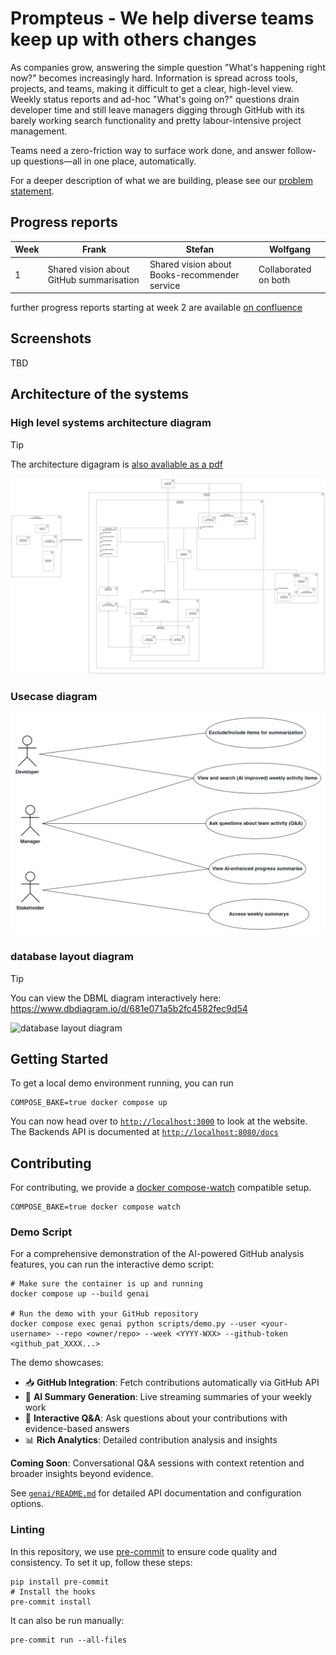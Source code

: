 # Prompteus - We help diverse teams keep up with others changes

As companies grow, answering the simple question "What's happening right now?" becomes increasingly hard. Information is spread across tools, projects, and teams, making it difficult to get a clear, high-level view. Weekly status reports and ad-hoc "What's going on?" questions drain developer time and still leave managers digging through GitHub with its barely working search functionality and pretty labour-intensive project management.

Teams need a zero-friction way to surface work done, and answer follow-up questions—all in one place, automatically.

For a deeper description of what we are building, please see our [problem statement](docs/PROBLEM_STATEMENT.md).

## Progress reports

| Week | Frank | Stefan | Wolfgang |
|--------|--------|--------|--------|
| 1 | Shared vision about GitHub summarisation | Shared vision about Books-recommender service | Collaborated on both |

further progress reports starting at week 2 are available [on confluence](https://confluence.aet.cit.tum.de/spaces/DO25WR/pages/258581342/Team+Promptheus)

## Screenshots

TBD

## Architecture of the systems

### High level systems architecture diagram

> [!TIP]
> The architecture digagram is [also avaliable as a pdf](docs/components.pdf)

![High level systems architecture diagram](docs/components.png)

### Usecase diagram

![the usecases we are optimising for](docs/usecase.png)

### database layout diagram

> [!TIP]
> You can view the DBML diagram interactively here:
<https://www.dbdiagram.io/d/681e071a5b2fc4582fec9d54>

![database layout diagram](docs/dbml_diagram.png)

## Getting Started

To get a local demo environment running, you can run

```shell
COMPOSE_BAKE=true docker compose up
```

You can now head over to [`http://localhost:3000`](http://localhost:3000) to look at the website.
The Backends API is documented at [`http://localhost:8080/docs`](http://localhost:8080/docs)

## Contributing

For contributing, we provide a [docker compose-watch](https://docs.docker.com/compose/how-tos/file-watch/) compatible setup.

```shell
COMPOSE_BAKE=true docker compose watch
```
### Demo Script

For a comprehensive demonstration of the AI-powered GitHub analysis features, you can run the interactive demo script:

```shell
# Make sure the container is up and running
docker compose up --build genai

# Run the demo with your GitHub repository
docker compose exec genai python scripts/demo.py --user <your-username> --repo <owner/repo> --week <YYYY-WXX> --github-token <github_pat_XXXX...>
```

The demo showcases:
- 📥 **GitHub Integration**: Fetch contributions automatically via GitHub API
- 🤖 **AI Summary Generation**: Live streaming summaries of your weekly work
- 💬 **Interactive Q&A**: Ask questions about your contributions with evidence-based answers
- 📊 **Rich Analytics**: Detailed contribution analysis and insights

**Coming Soon**: Conversational Q&A sessions with context retention and broader insights beyond evidence.

See [`genai/README.md`](genai/README.md) for detailed API documentation and configuration options.

### Linting

In this repository, we use [pre-commit](https://pre-commit.com/) to ensure code quality and consistency. To set it up, follow these steps:

```shell
pip install pre-commit
# Install the hooks
pre-commit install
```

It can also be run manually:

```shell
pre-commit run --all-files
```
